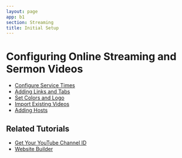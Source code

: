 ```yaml
---
layout: page
app: b1
section: Streaming
title: Initial Setup
---
```


# Configuring Online Streaming and Sermon Videos

<div id="videoContainer">
  <ul id="playlist">
      <li class="active"><a href="/videos/b1/streaming/services/output.mp4">Configure Service Times</a></li>
      <li><a href="/videos/b1/streaming/links-tabs/output.mp4">Adding Links and Tabs</a></li>
      <li><a href="/videos/b1/streaming/appearance/output.mp4">Set Colors and Logo</a></li>
      <li><a href="/videos/b1/streaming/import/output.mp4">Import Existing Videos</a></li>
      <li><a href="/videos/b1/streaming/hosts/output.mp4">Adding Hosts</a></li>
  </ul>
</div>

## Related Tutorials
- <a href="/b1/streaming/youtube-channel-id.html">Get Your YouTube Channel ID</a>
- <a href="/b1/website-admin/create-website.html">Website Builder</a>
